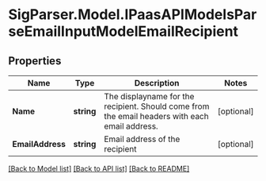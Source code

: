 # SigParser.Model.IPaasAPIModelsParseEmailInputModelEmailRecipient
## Properties

Name | Type | Description | Notes
------------ | ------------- | ------------- | -------------
**Name** | **string** | The displayname for the recipient. Should come from the email headers with each email address. | [optional] 
**EmailAddress** | **string** | Email address of the recipient | [optional] 

[[Back to Model list]](../README.md#documentation-for-models) [[Back to API list]](../README.md#documentation-for-api-endpoints) [[Back to README]](../README.md)

